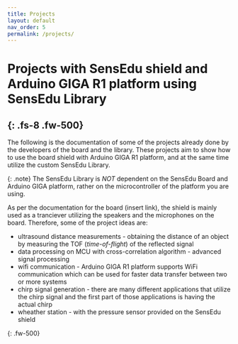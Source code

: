 ```yaml
---
title: Projects
layout: default
nav_order: 5
permalink: /projects/
---
```


# Projects with SensEdu shield and Arduino GIGA R1 platform using SensEdu Library
{: .fs-8 .fw-500}
---

The following is the documentation of some of the projects already done by the developers of the board and the library. These projects aim to show how to use 
the board shield with Arduino GIGA R1 platform, and at the same time utilize the custom SensEdu Library. 

{: .note}
The SensEdu Library is *NOT* dependent on the SensEdu Board and Arduino GIGA platform, rather on the microcontroller of the platform you are using. 

As per the documentation for the board (insert link), the shield is mainly used as a tranciever utilizing the speakers and the microphones on the board. 
Therefore, some of the project ideas are: 
* ultrasound distance measurements - obtaining the distance of an object by measuring the TOF (*time-of-flight*) of the reflected signal
* data processing on MCU with cross-correlation algorithm - advanced signal processing 
* wifi communication - Arduino GIGA R1 platform supports WiFi communication which can be used for faster data transfer between two or more systems
* chirp signal generation - there are many different applications that utilize the chirp signal and the first part of those applications is having the actual chirp
* wheather station - with the pressure sensor provided on the SensEdu shield










{: .fw-500}